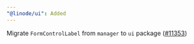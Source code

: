 ```yaml
---
"@linode/ui": Added
---
```


Migrate `FormControlLabel` from `manager` to `ui` package ([#11353](https://github.com/linode/manager/pull/11353))
